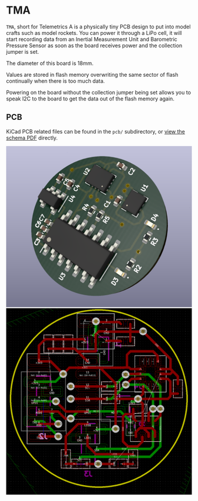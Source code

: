 # TMA

`TMA`, short for Telemetrics A is a physically tiny PCB design to put into
model crafts such as model rockets. You can power it through a LiPo cell, it
will start recording data from an Inertial Measurement Unit and Barometric
Pressure Sensor as soon as the board receives power and the collection jumper
is set.

The diameter of this board is 18mm.

Values are stored in flash memory overwriting the same sector of flash
continually when there is too much data.

Powering on the board without the collection jumper being set allows you to
speak I2C to the board to get the data out of the flash memory again.

## PCB

KiCad PCB related files can be found in the `pcb/` subdirectory, or
[view the schema PDF](https://github.com/diycbm/TMA/blob/master/pcb/plot/TMA.pdf)
directly.

![PCB Render](https://raw.githubusercontent.com/diycbm/TMA/master/example/pcb-3d.png)
![PCB Routing](https://raw.githubusercontent.com/diycbm/TMA/master/example/pcb-routing.png)

